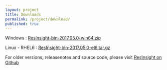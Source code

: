 ```yaml
---
layout: project
title: Downloads
permalink: /project/download/
published: true
---
```


Windows : [ResInsight-bin-2017.05.0-win64.zip](https://github.com/OPM/ResInsight/releases/download/v2017.05/ResInsight-bin-2017.05.0-win64.zip) 

Linux - RHEL6 : [ResInsight-bin-2017.05.0-el6.tar.gz](https://github.com/OPM/ResInsight/releases/download/v2016.11/ResInsight-bin-2017.05.0-el6.tar.gz) 

For older versions, releasenotes and source code, please visit [ResInsight on Github](https://github.com/OPM/ResInsight/releases/)

